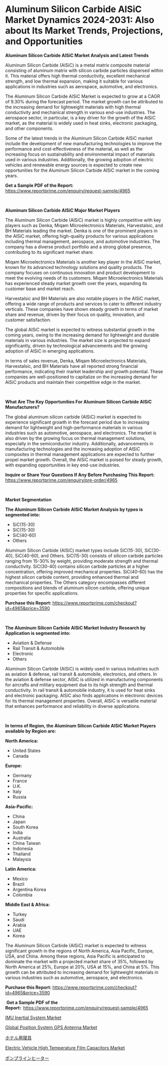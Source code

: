 <p><h1>Aluminum Silicon Carbide AlSiC Market Dynamics 2024-2031: Also about Its Market Trends, Projections, and Opportunities</h1></p><p><strong>Aluminum Silicon Carbide AlSiC Market Analysis and Latest Trends</strong></p>
<p><p>Aluminum Silicon Carbide (AlSiC) is a metal matrix composite material consisting of aluminum matrix with silicon carbide particles dispersed within it. This material offers high thermal conductivity, excellent mechanical strength, and low thermal expansion, making it suitable for various applications in industries such as aerospace, automotive, and electronics.</p><p>The Aluminum Silicon Carbide AlSiC Market is expected to grow at a CAGR of 9.30% during the forecast period. The market growth can be attributed to the increasing demand for lightweight materials with high thermal conductivity and mechanical strength in various end-use industries. The aerospace sector, in particular, is a key driver for the growth of the AlSiC market, as the material is widely used in heat sinks, electronic packaging, and other components.</p><p>Some of the latest trends in the Aluminum Silicon Carbide AlSiC market include the development of new manufacturing technologies to improve the performance and cost-effectiveness of the material, as well as the increasing focus on sustainability and environmental impact of materials used in various industries. Additionally, the growing adoption of electric vehicles and renewable energy sources is expected to create new opportunities for the Aluminum Silicon Carbide AlSiC market in the coming years.</p></p>
<p><strong>Get a Sample PDF of the Report:&nbsp;</strong> <a href="https://www.reportprime.com/enquiry/request-sample/4965">https://www.reportprime.com/enquiry/request-sample/4965</a></p>
<p>&nbsp;</p>
<p><strong>Aluminum Silicon Carbide AlSiC Major Market Players</strong></p>
<p><p>The Aluminum Silicon Carbide (AlSiC) market is highly competitive with key players such as Denka, Miqam Microelectronics Materials, Harvestalsic, and BH Materials leading the market. Denka is one of the prominent players in the AlSiC market, offering high-quality products for various applications including thermal management, aerospace, and automotive industries. The company has a diverse product portfolio and a strong global presence, contributing to its significant market share.</p><p>Miqam Microelectronics Materials is another key player in the AlSiC market, known for its advanced technology solutions and quality products. The company focuses on continuous innovation and product development to meet the evolving needs of its customers. Miqam Microelectronics Materials has experienced steady market growth over the years, expanding its customer base and market reach.</p><p>Harvestalsic and BH Materials are also notable players in the AlSiC market, offering a wide range of products and services to cater to different industry verticals. These companies have shown steady growth in terms of market share and revenue, driven by their focus on quality, innovation, and customer satisfaction.</p><p>The global AlSiC market is expected to witness substantial growth in the coming years, owing to the increasing demand for lightweight and durable materials in various industries. The market size is projected to expand significantly, driven by technological advancements and the growing adoption of AlSiC in emerging applications.</p><p>In terms of sales revenue, Denka, Miqam Microelectronics Materials, Harvestalsic, and BH Materials have all reported strong financial performance, indicating their market leadership and growth potential. These companies are well-positioned to capitalize on the increasing demand for AlSiC products and maintain their competitive edge in the market.</p></p>
<p>&nbsp;</p>
<p><strong>What Are The Key Opportunities For Aluminum Silicon Carbide AlSiC Manufacturers?</strong></p>
<p><p>The global aluminum silicon carbide (AlSiC) market is expected to experience significant growth in the forecast period due to increasing demand for lightweight and high-performance materials in various industries such as automotive, aerospace, and electronics. The market is also driven by the growing focus on thermal management solutions, especially in the semiconductor industry. Additionally, advancements in manufacturing technologies and the increasing adoption of AlSiC composites in thermal management applications are expected to further propel market growth. Overall, the AlSiC market is poised for steady growth, with expanding opportunities in key end-use industries.</p></p>
<p><strong>Inquire or Share Your Questions If Any Before Purchasing This Report:</strong> <a href="https://www.reportprime.com/enquiry/pre-order/4965">https://www.reportprime.com/enquiry/pre-order/4965</a></p>
<p>&nbsp;</p>
<p><strong>Market Segmentation</strong></p>
<p><strong>The Aluminum Silicon Carbide AlSiC Market Analysis by types is segmented into:</strong></p>
<p><ul><li>SiC(15-30)</li><li>SiC(15-30)</li><li>SiC(40-60)</li><li>Others</li></ul></p>
<p><p>Aluminum Silicon Carbide (AlSiC) market types include SiC(15-30), SiC(30-40), SiC(40-60), and Others. SiC(15-30) consists of silicon carbide particles ranging from 15-30% by weight, providing moderate strength and thermal conductivity. SiC(30-40) contains silicon carbide particles at a higher concentration, offering improved mechanical properties. SiC(40-60) has the highest silicon carbide content, providing enhanced thermal and mechanical properties. The Others category encompasses different compositions and blends of aluminum silicon carbide, offering unique properties for specific applications.</p></p>
<p><strong>Purchase this Report:&nbsp;</strong><a href="https://www.reportprime.com/checkout?id=4965&price=3590">https://www.reportprime.com/checkout?id=4965&price=3590</a></p>
<p>&nbsp;</p>
<p><strong>The Aluminum Silicon Carbide AlSiC Market Industry Research by Application is segmented into:</strong></p>
<p><ul><li>Aviation & Defense</li><li>Rail Transit & Automobile</li><li>Electronic</li><li>Others</li></ul></p>
<p><p>Aluminum Silicon Carbide (AlSiC) is widely used in various industries such as aviation & defense, rail transit & automobile, electronics, and others. In the aviation & defense sector, AlSiC is utilized in manufacturing components for aircrafts and military equipment due to its high strength and thermal conductivity. In rail transit & automobile industry, it is used for heat sinks and electronic packaging. AlSiC also finds applications in electronic devices for its thermal management properties. Overall, AlSiC is versatile material that enhances performance and reliability in diverse applications.</p></p>
<p>&nbsp;</p>
<p><strong>In terms of Region, the Aluminum Silicon Carbide AlSiC Market Players available by Region are:</strong></p>
<p>
    <p> <strong> North America: </strong>
        <ul>
            <li>United States</li>
            <li>Canada</li>
        </ul>
        </p> 
    <p> <strong> Europe: </strong>
        <ul>
            <li>Germany</li>
            <li>France</li>
            <li>U.K.</li>
            <li>Italy</li>
            <li>Russia</li>
        </ul>
        </p> 
    <p> <strong> Asia-Pacific: </strong>
        <ul>
            <li>China</li>
            <li>Japan</li>
            <li>South Korea</li>
            <li>India</li>
            <li>Australia</li>
            <li>China Taiwan</li>
            <li>Indonesia</li>
            <li>Thailand</li>
            <li>Malaysia</li>
        </ul>
        </p> 
    <p> <strong> Latin America: </strong>
        <ul>
            <li>Mexico</li>
            <li>Brazil</li>
            <li>Argentina Korea</li>
            <li>Colombia</li>
        </ul>
        </p> 
    <p> <strong> Middle East & Africa: </strong>
        <ul>
            <li>Turkey</li>
            <li>Saudi</li>
            <li>Arabia</li>
            <li>UAE</li>
            <li>Korea</li>
        </ul>
    </p>
    </p>
<p><p>The Aluminum Silicon Carbide (AlSiC) market is expected to witness significant growth in the regions of North America, Asia Pacific, Europe, USA, and China. Among these regions, Asia Pacific is anticipated to dominate the market with a projected market share of 35%, followed by North America at 25%, Europe at 20%, USA at 15%, and China at 5%. This growth can be attributed to increasing demand for lightweight materials in various industries such as automotive, aerospace, and electronics.</p></p>
<p><strong>Purchase this Report: </strong><a href="https://www.reportprime.com/checkout?id=4965&price=3590">https://www.reportprime.com/checkout?id=4965&price=3590</a></p>
<p>&nbsp;<strong>Get a Sample PDF of the Report:&nbsp;&nbsp;</strong><a href="https://www.reportprime.com/enquiry/request-sample/4965">https://www.reportprime.com/enquiry/request-sample/4965</a></p>
<p><strong></strong></p>
<p><p><a href="https://github.com/nicholepatriciadoylenwnrjr0/Market-Research-Report-List-1/blob/main/imu-inertial-system-market.md">IMU Inertial System Market</a></p><p><a href="https://github.com/gamblestampleyjenny50m5sl6/Market-Research-Report-List-2/blob/main/global-position-system-gps-antenna-market.md">Global Position System GPS Antenna Market</a></p><p><a href="https://medium.com/@phillipbarnett65/2024%E5%B9%B4%E3%81%8B%E3%82%892031%E5%B9%B4%E3%81%BE%E3%81%A7%E3%81%AE%E6%9C%9F%E9%96%93%E3%81%AB%E4%BA%88%E6%B8%AC%E3%81%95%E3%82%8C%E3%82%8B%E3%83%9B%E3%83%86%E3%83%AB%E7%94%A8%E5%AF%9D%E5%85%B7%E3%81%AE%E5%B8%82%E5%A0%B4%E5%88%86%E6%9E%90%E3%81%A8%E3%82%B5%E3%82%A4%E3%82%BA%E4%BA%88%E6%B8%AC-589640563ccc">ホテル用寝具</a></p><p><a href="https://issuu.com/reportprime-2/docs/electric-vehicle-high-temperature-film-capacitors-">Electric Vehicle High Temperature Film Capacitors Market</a></p><p><a href="https://github.com/vhemk0794148/Market-Research-Report-List-1/blob/main/130781615503.md">ポンプラインヒーター</a></p></p>